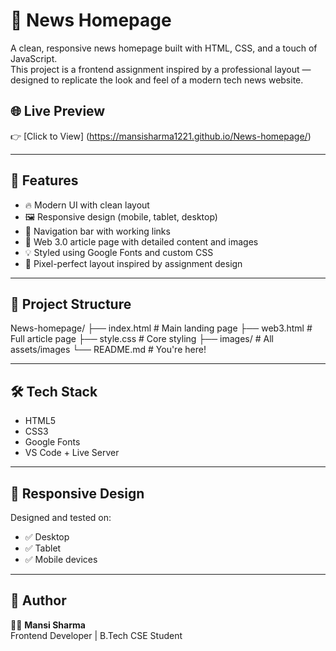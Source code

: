 # 📰 News Homepage

A clean, responsive news homepage built with HTML, CSS, and a touch of JavaScript.  
This project is a frontend assignment inspired by a professional layout — designed to replicate the look and feel of a modern tech news website.

## 🌐 Live Preview

👉 [Click to View] (https://mansisharma1221.github.io/News-homepage/)  

---

## 📌 Features

- 🔥 Modern UI with clean layout
- 🖼️ Responsive design (mobile, tablet, desktop)
- 🧭 Navigation bar with working links
- 📰 Web 3.0 article page with detailed content and images
- 💡 Styled using Google Fonts and custom CSS
- 🎯 Pixel-perfect layout inspired by assignment design

---

## 📁 Project Structure
News-homepage/
├── index.html # Main landing page
├── web3.html # Full article page
├── style.css # Core styling
├── images/ # All assets/images
└── README.md # You're here!


---

## 🛠️ Tech Stack

- HTML5
- CSS3
- Google Fonts
- VS Code + Live Server

---

## 📱 Responsive Design

Designed and tested on:
- ✅ Desktop
- ✅ Tablet
- ✅ Mobile devices

---

## 🚀 Author

👩‍💻 **Mansi Sharma**  
Frontend Developer | B.Tech CSE Student


